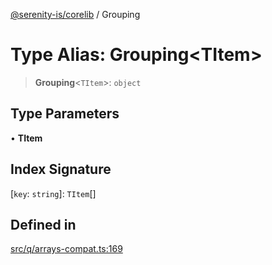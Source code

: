 [@serenity-is/corelib](../README.md) / Grouping

# Type Alias: Grouping\<TItem\>

> **Grouping**\<`TItem`\>: `object`

## Type Parameters

• **TItem**

## Index Signature

 \[`key`: `string`\]: `TItem`[]

## Defined in

[src/q/arrays-compat.ts:169](https://github.com/serenity-is/serenity/blob/master/packages/corelib/src/q/arrays-compat.ts#L169)
